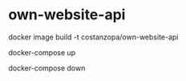 # own-website-api

docker image build -t costanzopa/own-website-api

docker-compose up

docker-compose down

